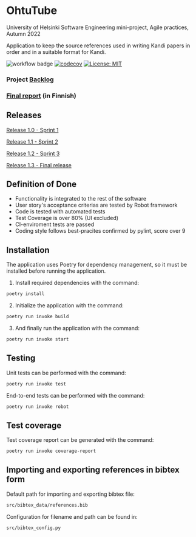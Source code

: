 # OhtuTube

University of Helsinki Software Engineering mini-project, Agile practices, Autumn 2022

Application to keep the source references used in writing Kandi papers in order and in a suitable format for Kandi.

![workflow badge](https://github.com/smannist/ohtuvarasto/workflows/CI/badge.svg)
[![codecov](https://codecov.io/gh/JanneKarki/OhtuTube/branch/main/graph/badge.svg?token=926J1FN1OR)](https://codecov.io/gh/JanneKarki/OhtuTube)
[![License: MIT](https://img.shields.io/badge/License-MIT-yellow.svg)](https://opensource.org/licenses/MIT)

### Project [Backlog](https://docs.google.com/spreadsheets/d/10WoYOFuoc0nGcKmTAKLrLbm1TYcGsJvkDpc3olPwmWM/edit?usp=sharing)
### [Final report](https://github.com/JanneKarki/OhtuTube/blob/main/documents/loppuraportti.md) (in Finnish)

## Releases

[Release 1.0 - Sprint 1](https://github.com/JanneKarki/OhtuTube/releases/tag/Sprint1)

[Release 1.1 - Sprint 2](https://github.com/JanneKarki/OhtuTube/releases/tag/Sprint2)

[Release 1.2 - Sprint 3](https://github.com/JanneKarki/OhtuTube/releases/tag/Sprint3)

[Release 1.3 - Final release](https://github.com/JanneKarki/OhtuTube/releases/tag/Final_release)

## Definition of Done

- Functionality is integrated to the rest of the software
- User story's acceptance criterias are tested by Robot framework
- Code is tested with automated tests
- Test Coverage is over 80% (UI excluded)
- CI-enviroment tests are passed
- Coding style follows best-pracites confirmed by pylint, score over 9

## Installation

The application uses Poetry for dependency management, so it must be installed before running the application.

1. Install required dependencies with the command:

```bash
poetry install

```

2. Initialize the application with the command:

```bash
poetry run invoke build
```

3. And finally run the application with the command:

```bash
poetry run invoke start
```

## Testing

Unit tests can be performed with the command:

```bash
poetry run invoke test
```

End-to-end tests can be performed with the command:

```bash
poetry run invoke robot
```

## Test coverage

Test coverage report can be generated with the command:

```bash
poetry run invoke coverage-report
```

## Importing and exporting references in bibtex form

Default path for importing and exporting bibtex file:

```bash
src/bibtex_data/references.bib

```
Configuration for filename and path can be found in:

```bash
src/bibtex_config.py

```
